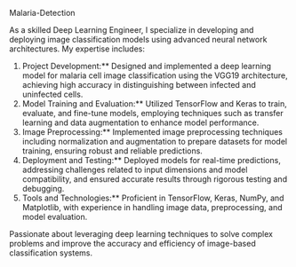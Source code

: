 Malaria-Detection

As a skilled Deep Learning Engineer, I specialize in developing and deploying image classification models using advanced neural network architectures. My expertise includes:

1. Project Development:** Designed and implemented a deep learning model for malaria cell image classification using the VGG19 architecture, achieving high accuracy in distinguishing between infected and uninfected cells.
2. Model Training and Evaluation:** Utilized TensorFlow and Keras to train, evaluate, and fine-tune models, employing techniques such as transfer learning and data augmentation to enhance model performance.
3. Image Preprocessing:** Implemented image preprocessing techniques including normalization and augmentation to prepare datasets for model training, ensuring robust and reliable predictions.
4. Deployment and Testing:** Deployed models for real-time predictions, addressing challenges related to input dimensions and model compatibility, and ensured accurate results through rigorous testing and debugging.
5. Tools and Technologies:** Proficient in TensorFlow, Keras, NumPy, and Matplotlib, with experience in handling image data, preprocessing, and model evaluation.

Passionate about leveraging deep learning techniques to solve complex problems and improve the accuracy and efficiency of image-based classification systems.

